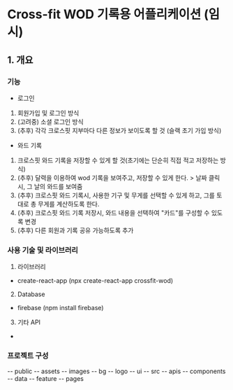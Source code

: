 # Cross-fit WOD 기록용 어플리케이션 (임시)

## 1. 개요

### 기능
- 로그인
1. 회원가입 및 로그인 방식
2. (고려중) 소셜 로그인 방식
3. (추후) 각각 크로스핏 지부마다 다른 정보가 보이도록 할 것 (슬랙 초기 가입 방식)

- 와드 기록
1. 크로스핏 와드 기록을 저장할 수 있게 할 것(초기에는 단순히 직접 적고 저장하는 방식)
2. (추후) 달력을 이용하여 wod 기록을 보여주고, 저장할 수 있게 한다. > 날짜 클릭시, 그 날의 와드를 보여줌
3. (추후) 크로스핏 와드 기록시, 사용한 기구 및 무게를 선택할 수 있게 하고, 그를 토대로 총 무게를 계산하도록 한다.
4. (추후) 크로스핏 와드 기록 저장시, 와드 내용을 선택하여 "카드"를 구성할 수 있도록 변경
5. (추후) 다른 회원과 기록 공유 가능하도록 추가

### 사용 기술 및 라이브러리
1. 라이브러리
 - create-react-app (npx create-react-app crossfit-wod)
2. Database
 - firebase (npm install firebase)
3. 기타 API
 - 

 ### 프로젝트 구성
 -- public
    -- assets
        -- images
            -- bg
            -- logo
            -- ui
-- src
    -- apis
    -- components
    -- data
    -- feature
    -- pages